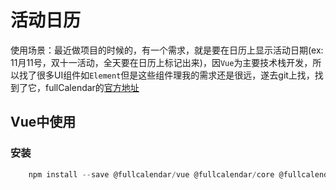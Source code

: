 <!--
 * @Description: 记录一款优秀的开源日历插件
 * @Author: shingli
 * @Date: 2019-08-25 10:16:49
 * @LastEditTime: 2019-08-25 10:57:52
 * @LastEditors: Please set LastEditors
 -->
# 活动日历

使用场景：最近做项目的时候的，有一个需求，就是要在日历上显示活动日期(ex: 11月11号，双十一活动，全天要在日历上标记出来)，因`Vue`为主要技术栈开发，所以找了很多UI组件如`Element`但是这些组件理我的需求还是很远，遂去git上找，找到了它，fullCalendar的[官方地址](https://fullcalendar.io/)

## Vue中使用

### 安装

```js
    npm install --save @fullcalendar/vue @fullcalendar/core @fullcalendar/daygrid @fullcalendar/interaction @fullcalendar/timegrid
```
